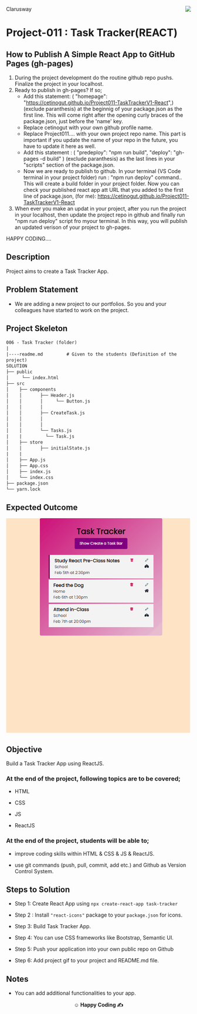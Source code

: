 <p>Clarusway<img align="right"
  src="https://secure.meetupstatic.com/photos/event/3/1/b/9/600_488352729.jpeg"  width="15px"></p>

# Project-011 : Task Tracker(REACT)

## How to Publish A Simple React App to GitHub Pages (gh-pages)
  1. During  the project development do the routine github repo pushs. Finalize the project in your localhost.
  2. Ready to publish in gh-pages? If so;
      - Add this statement: ( "homepage": "https://cetinogut.github.io/Project011-TaskTrackerV1-React",) (exclude paranthesis) at the beginnig of your package.json as the first line. This will come right after the opening curly braces of the package.json, just before the 'name' key.
      - Replace cetinogut with your own github profile name.
      - Replace Project011.... with your own project repo name. This part is important if you update the name of your repo in the future, you have to update it here as well.
      - Add this statement :
          ( "predeploy": "npm run build",
            "deploy": "gh-pages -d build" ) (exclude paranthesis)
        as the last lines in your "scripts" section of the package.json. 
      - Now we are ready to publish to github. In your terminal (VS Code terminal in your project folder) run : "npm run deploy" command.. This will create a build folder in your project folder. Now you can check your published react app att URL that you added to the first line of package.json, (for me): https://cetinogut.github.io/Project011-TaskTrackerV1-React
  3. When ever you make an updat in your project, after you run the project in your localhost, then update the project repo in github and finally run "npm run deploy" script fro myour terminal. In this way, you will publish an updated verison of your project to gh-pages. 

HAPPY CODING....

## Description

Project aims to create a Task Tracker App.

## Problem Statement

- We are adding a new project to our portfolios. So you and your colleagues have started to work on the project.

## Project Skeleton

```
006 - Task Tracker (folder)
|
|----readme.md         # Given to the students (Definition of the project)
SOLUTION
├── public
│     └── index.html
├── src
│    ├── components
│    │       ├── Header.js
│    │       │     └── Button.js
│    │       │   
│    │       ├── CreateTask.js
│    │       │   
│    │       │   
│    │       └── Tasks.js
|    |         └── Task.js
│    ├── store
│    │       ├── initialState.js
|    |
│    ├── App.js
│    ├── App.css
│    ├── index.js
│    └── index.css
├── package.json
└── yarn.lock
```

## Expected Outcome

![task_tracker_expected](https://github.com/cetinogut/ProjectScreenCaptureGifs/blob/f19464872285d6c1a78d50d4c98753212ecd93d1/React-TaskTrackerV1.gif)

## Objective

Build a Task Tracker App using ReactJS.

### At the end of the project, following topics are to be covered;

- HTML

- CSS

- JS

- ReactJS

### At the end of the project, students will be able to;

- improve coding skills within HTML & CSS & JS & ReactJS.

- use git commands (push, pull, commit, add etc.) and Github as Version Control System.

## Steps to Solution

- Step 1: Create React App using `npx create-react-app task-tracker`

- Step 2 : Install `"react-icons"` package to your `package.json` for icons.

- Step 3: Build Task Tracker App.

- Step 4: You can use CSS frameworks like Bootstrap, Semantic UI.

- Step 5: Push your application into your own public repo on Github

- Step 6: Add project gif to your project and README.md file.

## Notes

- You can add additional functionalities to your app.

**<p align="center">&#9786; Happy Coding &#9997;</p>**
